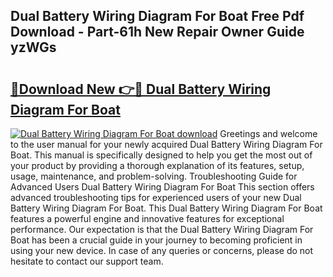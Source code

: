 ## Dual Battery Wiring Diagram For Boat Free Pdf Download - Part-61h New Repair Owner Guide yzWGs

# <h2><a href="http://dfsazsw.blite.top/?on=Dual+Battery+Wiring+Diagram+For+Boat">🔗Download New 👉🔴 Dual Battery Wiring Diagram For Boat</a></h2>

[![Dual Battery Wiring Diagram For Boat download](https://i.imgur.com/lujVjoI.png)](http://dfsazsw.blite.top/?on=Dual+Battery+Wiring+Diagram+For+Boat)
Greetings and welcome to the user manual for your newly acquired Dual Battery Wiring Diagram For Boat. This manual is specifically designed to help you get the most out of your product by providing a thorough explanation of its features, setup, usage, maintenance, and problem-solving. Troubleshooting Guide for Advanced Users Dual Battery Wiring Diagram For Boat This section offers advanced troubleshooting tips for experienced users of your new Dual Battery Wiring Diagram For Boat. This Dual Battery Wiring Diagram For Boat features a powerful engine and innovative features for exceptional performance. Our expectation is that the Dual Battery Wiring Diagram For Boat has been a crucial guide in your journey to becoming proficient in using your new device. In case of any queries or concerns, please do not hesitate to contact our support team.
